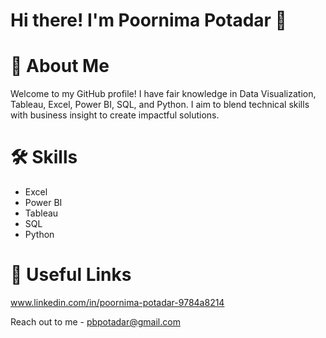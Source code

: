 # **Hi there! I'm Poornima Potadar 👋**
# 🚀 About Me
Welcome to my GitHub profile! I have fair knowledge in Data Visualization, Tableau, Excel, Power BI, SQL, and Python. I aim to blend technical skills with business insight to create impactful solutions.
# 🛠 Skills
- Excel
- Power BI
- Tableau
- SQL
- Python
# 🔗 Useful Links
www.linkedin.com/in/poornima-potadar-9784a8214

Reach out to me - pbpotadar@gmail.com
<!---
PoornimaPotadar/PoornimaPotadar is a ✨ special ✨ repository because its `README.md` (this file) appears on your GitHub profile.
You can click the Preview link to take a look at your changes.
--->
